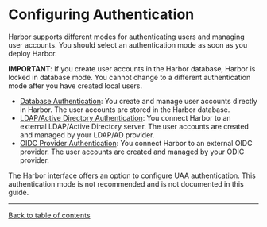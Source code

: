 # Configuring Authentication

Harbor supports different modes for authenticating users and managing user accounts. You should select an authentication mode as soon as you deploy Harbor. 

**IMPORTANT**: If you create user accounts in the Harbor database, Harbor is locked in database mode. You cannot change to a different authentication mode after you have created local users.

- [Database Authentication](db_auth.md): You create and manage user accounts directly in Harbor. The user accounts are stored in the Harbor database.
- [LDAP/Active Directory Authentication](ldap_auth.md): You connect Harbor to an external LDAP/Active Directory server. The user accounts are created and managed by your LDAP/AD provider.
- [OIDC Provider Authentication](oidc_auth.md): You connect Harbor to an external OIDC provider. The user accounts are created and managed by your ODIC provider.

The Harbor interface offers an option to configure UAA authentication. This authentication mode is not recommended and is not documented in this guide.


----------

[Back to table of contents](../../index.md)